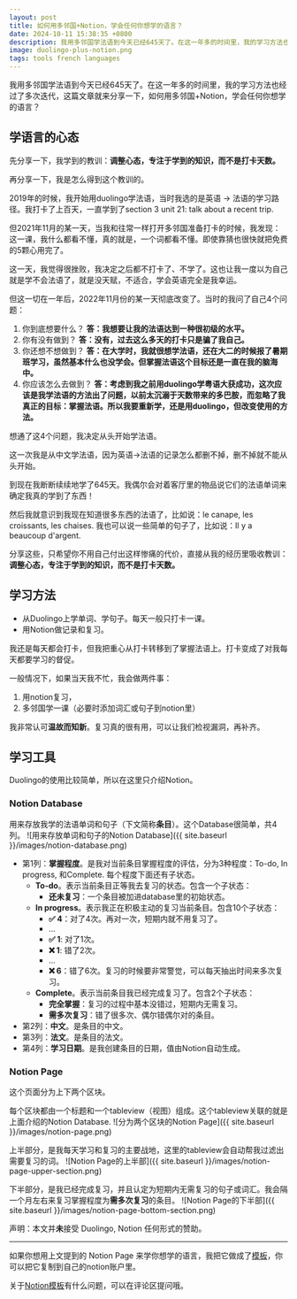 ```yaml
---
layout: post
title: 如何用多邻国+Notion，学会任何你想学的语言？
date: 2024-10-11 15:38:35 +0800
description: 我用多邻国学法语到今天已经645天了。在这一年多的时间里，我的学习方法也经过了多次迭代，这篇文章就来分享一下，如何用多邻国+Notion，学会任何你想学的语言？
image: duolingo-plus-notion.png
tags: tools french languages
---
```


我用多邻国学法语到今天已经645天了。在这一年多的时间里，我的学习方法也经过了多次迭代，这篇文章就来分享一下，如何用多邻国+Notion，学会任何你想学的语言？

## 学语言的心态

先分享一下，我学到的教训：**调整心态，专注于学到的知识，而不是打卡天数。**

再分享一下，我是怎么得到这个教训的。

2019年的时候，我开始用duolingo学法语，当时我选的是英语 -> 法语的学习路径。我打卡了上百天，一直学到了section 3 unit 21: talk about a recent trip.

但2021年11月的某一天，当我和往常一样打开多邻国准备打卡的时候，我发现：这一课，我什么都看不懂，真的就是，一个词都看不懂。即使靠猜也很快就把免费的5颗心用完了。

这一天，我觉得很挫败，我决定之后都不打卡了、不学了。这也让我一度以为自己就是学不会法语了，就是没天赋，不适合，学会英语完全是我幸运。

但这一切在一年后，2022年11月份的某一天彻底改变了。当时的我问了自己4个问题：

1. 你到底想要什么？
**答：我想要让我的法语达到一种很初级的水平。**
2. 你有没有做到？
**答：没有，过去这么多天的打卡只是骗了我自己。**
3. 你还想不想做到？
**答：在大学时，我就很想学法语，还在大二的时候报了暑期班学习，虽然基本什么也没学会。但掌握法语这个目标还是一直在我的脑海中。**
4. 你应该怎么去做到？
**答：考虑到我之前用duolingo学粤语大获成功，这次应该是我学法语的方法出了问题，以前太沉溺于天数带来的多巴胺，而忽略了我真正的目标：掌握法语。所以我要重新学，还是用duolingo，但改变使用的方法。**

想通了这4个问题，我决定从头开始学法语。

这一次我是从中文学法语，因为英语->法语的记录怎么都删不掉，删不掉就不能从头开始。

到现在我断断续续地学了645天。我偶尔会对着客厅里的物品说它们的法语单词来确定我真的学到了东西！

然后我就意识到我现在知道很多东西的法语了，比如说：le canape, les croissants, les chaises. 我也可以说一些简单的句子了，比如说：Il y a beaucoup d'argent.

分享这些，只希望你不用自己付出这样惨痛的代价，直接从我的经历里吸收教训：**调整心态，专注于学到的知识，而不是打卡天数。**

## 学习方法

- 从Duolingo上学单词、学句子。每天一般只打卡一课。
- 用Notion做记录和复习。

我还是每天都会打卡，但我把重心从打卡转移到了掌握法语上。打卡变成了对我每天都要学习的督促。

一般情况下，如果当天我不忙，我会做两件事：
1. 用notion复习，
2. 多邻国学一课（必要时添加词汇或句子到notion里）

我非常认可**温故而知新**。复习真的很有用，可以让我们检视漏洞，再补齐。

## 学习工具

Duolingo的使用比较简单，所以在这里只介绍Notion。

### Notion Database

用来存放我学的法语单词和句子（下文简称**条目**）。这个Database很简单，共4列。
![用来存放单词和句子的Notion Database]({{ site.baseurl }}/images/notion-database.png)

* 第1列：**掌握程度**。是我对当前条目掌握程度的评估，分为3种程度：To-do, In progress, 和Complete. 每个程度下面还有子状态。
	* **To-do**。表示当前条目正等我去复习的状态。包含一个子状态：
		* **还未复习**：一个条目被加进database里的初始状态。
	* **In progress**。表示我正在积极主动的复习当前条目。包含10个子状态：
		* **✅ 4**：对了4次。再对一次，短期内就不用复习了。
		* ...
		* **✅ 1**: 对了1次。
		* **❌ 1**: 错了2次。
		* ...
		* **❌ 6**：错了6次。复习的时候要非常警觉，可以每天抽出时间来多次复习。
	* **Complete**。表示当前条目我已经完成复习了。包含2个子状态：
		* **完全掌握**：复习的过程中基本没错过，短期内无需复习。
		* **需多次复习**：错了很多次、偶尔错偶尔对的条目。
* 第2列：**中文**。是条目的中文。
* 第3列：**法文**。是条目的法文。
* 第4列：**学习日期**。是我创建条目的日期，值由Notion自动生成。

### Notion Page

这个页面分为上下两个区块。

每个区块都由一个标题和一个tableview（视图）组成。这个tableview关联的就是上面介绍的Notion Database.
![分为两个区块的Notion Page]({{ site.baseurl }}/images/notion-page.png)

上半部分，是我每天学习和复习的主要战地，这里的tableview会自动帮我过滤出需要复习的词。
![Notion Page的上半部]({{ site.baseurl }}/images/notion-page-upper-section.png)

下半部分，是我已经完成复习，并且认定为短期内无需复习的句子或词汇。我会隔一个月左右来复习掌握程度为**需多次复习**的条目。
![Notion Page的下半部]({{ site.baseurl }}/images/notion-page-bottom-section.png)

声明：本文并**未**接受 Duolingo, Notion 任何形式的赞助。

---

如果你想用上文提到的 Notion Page 来学你想学的语言，我把它做成了[模板](https://blush-amount-161.notion.site/a2ed9e55cbb64cc6839aa2c5a0402dfc)，你可以把它复制到自己的notion账户里。

关于[Notion模板](https://blush-amount-161.notion.site/a2ed9e55cbb64cc6839aa2c5a0402dfc)有什么问题，可以在评论区提问哦。
